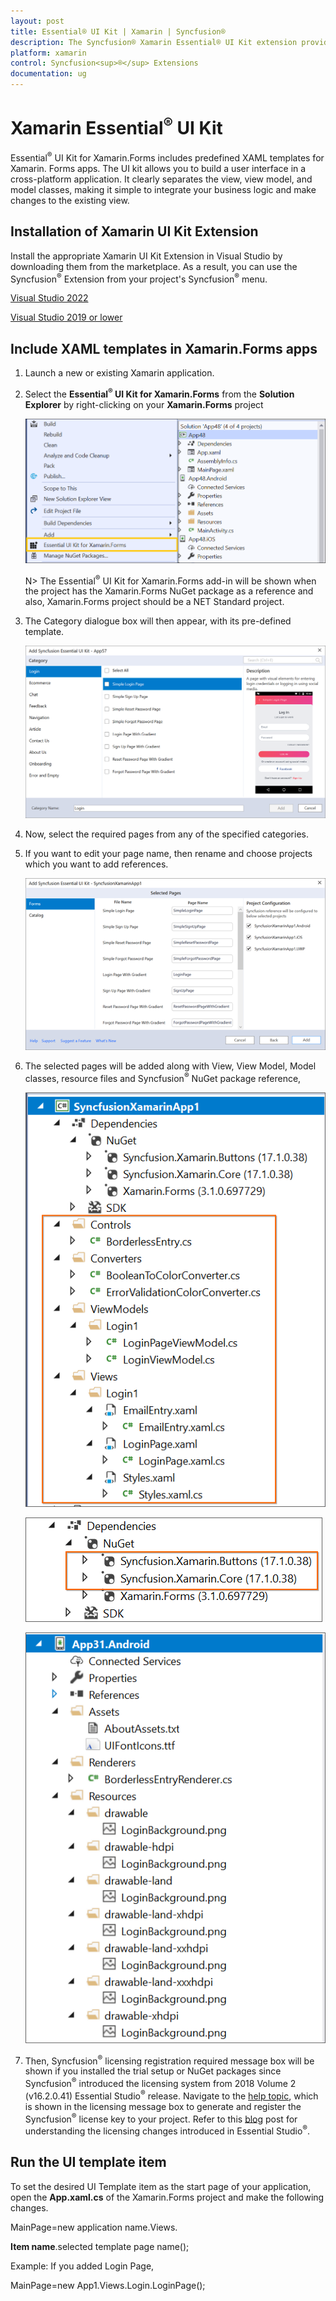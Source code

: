 ```yaml
---
layout: post
title: Essential® UI Kit | Xamarin | Syncfusion®
description: The Syncfusion® Xamarin Essential® UI Kit extension provides the predefined design for the Xamarin.Forms.
platform: xamarin
control: Syncfusion<sup>®</sup> Extensions
documentation: ug
---
```


# Xamarin Essential<sup>®</sup> UI Kit

Essential<sup>®</sup> UI Kit for Xamarin.Forms includes predefined XAML templates for Xamarin. Forms apps. The UI kit allows you to build a user interface in a cross-platform application. It clearly separates the view, view model, and model classes, making it simple to integrate your business logic and make changes to the existing view.  

## Installation of Xamarin UI Kit Extension

Install the appropriate Xamarin UI Kit Extension in Visual Studio by downloading them from the marketplace. As a result, you can use the Syncfusion<sup>®</sup> Extension from your project's Syncfusion<sup>®</sup> menu.

[Visual Studio 2022](https://marketplace.visualstudio.com/items?itemName=SyncfusionInc.Essential-UI-Kit-Xamarin-Forms-VS-Extensions)

[Visual Studio 2019 or lower](https://marketplace.visualstudio.com/items?itemName=SyncfusionInc.Essential-UI-Kit-Xamarin-Forms)

## Include XAML templates in Xamarin.Forms apps

1.	Launch a new or existing Xamarin application.

2.	Select the **Essential<sup>®</sup> UI Kit for Xamarin.Forms** from the **Solution Explorer** by right-clicking on your **Xamarin.Forms** project

	![Syncfusion<sup>®</sup> Essential<sup>®</sup> UI Kit Context menu in Xamarin](Essential_UI_Kit_images/xamarin-visual-studio-intergration-context-menu.png)

	N> The Essential<sup>®</sup> UI Kit for Xamarin.Forms add-in will be shown when the project has the Xamarin.Forms NuGet package as a reference and also, Xamarin.Forms project should be a NET Standard project.

3.	The Category dialogue box will then appear, with its pre-defined template.

	![Add new item dialog box in Xamarin Visual studio Intergration](Essential_UI_Kit_images/xamarin-visual-studio-intergration-item-dialog-box.png)

4.	Now, select the required pages from any of the specified categories.

5.	If you want to edit your page name, then rename and choose projects which you want to add references.

	![Edit page Name in Xamarin Visual studio Intergration](Essential_UI_Kit_images/xamarin-visual-studio-intergration-edit-page-name.png)

6.	The selected pages will be added along with View, View Model, Model classes, resource files and Syncfusion<sup>®</sup> NuGet package reference,

	![MVVM files in Xamarin Visual Studio Intergration](Essential_UI_Kit_images/xamarin-visual-studio-intergration-mvvm-files.png)

	![Added NuGet in Xamarin Visual Studio Intergration](Essential_UI_Kit_images/xamarin-visual-studio-intergration-nuget.png)

	![Added Resources in Xamarin Visual Studio Intergration](Essential_UI_Kit_images/xamarin-visual-studio-intergration-resources.png)

7.	Then, Syncfusion<sup>®</sup> licensing registration required message box will be shown if you installed the trial setup or NuGet packages since Syncfusion<sup>®</sup> introduced the licensing system from 2018 Volume 2 (v16.2.0.41) Essential Studio<sup>®</sup> release. Navigate to the [help topic](https://help.syncfusion.com/common/essential-studio/licensing/overview#how-to-generate-syncfusion-license-key), which is shown in the licensing message box to generate and register the Syncfusion<sup>®</sup> license key to your project. Refer to this [blog](https://www.syncfusion.com/blogs/post/whats-new-in-2018-volume-2.aspx) post for understanding the licensing changes introduced in Essential Studio<sup>®</sup>. 

## Run the UI template item

To set the desired UI Template item as the start page of your application, open the **App.xaml.cs** of the Xamarin.Forms project and make the following changes.

MainPage=new application name.Views. 

**Item name**.selected template page name();

Example: If you added Login Page,

MainPage=new App1.Views.Login.LoginPage();